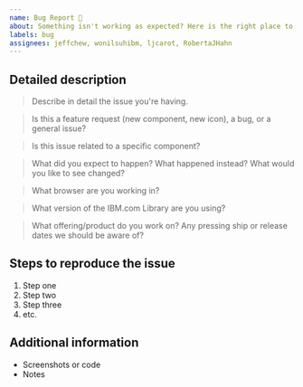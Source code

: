 ```yaml
---
name: Bug Report 🐛
about: Something isn't working as expected? Here is the right place to report.
labels: bug
assignees: jeffchew, wonilsuhibm, ljcarot, RobertaJHahn
---
```


<!-- Feel free to remove sections that aren't relevant.

## Title line template: [Title]: Brief description

-->

## Detailed description

> Describe in detail the issue you're having.

> Is this a feature request (new component, new icon), a bug, or a general
> issue?

> Is this issue related to a specific component?

> What did you expect to happen? What happened instead? What would you like to
> see changed?

> What browser are you working in?

> What version of the IBM.com Library are you using?

> What offering/product do you work on? Any pressing ship or release dates we
> should be aware of?

## Steps to reproduce the issue

1. Step one
2. Step two
3. Step three
4. etc.

## Additional information

- Screenshots or code
- Notes
